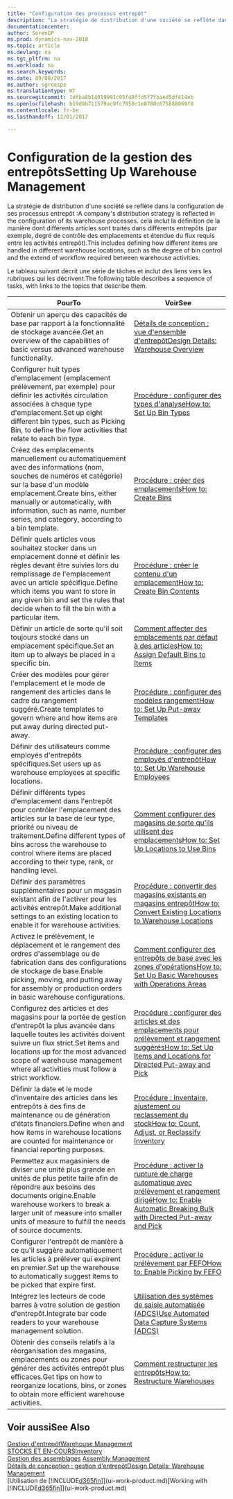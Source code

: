 ```yaml
---
title: "Configuration des processus entrepôt"
description: "La stratégie de distribution d'une société se reflète dans la configuration de ses processus entrepôt : cela inclut la définition de la manière dont différents articles sont traités dans différents entrepôts (par exemple, degré de contrôle des emplacements et étendue du flux requis entre les activités entrepôt)."
documentationcenter: 
author: SorenGP
ms.prod: dynamics-nav-2018
ms.topic: article
ms.devlang: na
ms.tgt_pltfrm: na
ms.workload: na
ms.search.keywords: 
ms.date: 09/08/2017
ms.author: sgroespe
ms.translationtype: HT
ms.sourcegitcommit: 1dfba8b14019991c95f40ffd5f7fbaed5df414eb
ms.openlocfilehash: b19d9b711579ac9fc7850c1e8780c675888069f0
ms.contentlocale: fr-be
ms.lasthandoff: 12/01/2017

---
```

# <a name="setting-up-warehouse-management"></a><span data-ttu-id="90572-104">Configuration de la gestion des entrepôts</span><span class="sxs-lookup"><span data-stu-id="90572-104">Setting Up Warehouse Management</span></span>
<span data-ttu-id="90572-105">La stratégie de distribution d'une société se reflète dans la configuration de ses processus entrepôt :</span><span class="sxs-lookup"><span data-stu-id="90572-105">A company's distribution strategy is reflected in the configuration of its warehouse processes.</span></span> <span data-ttu-id="90572-106">cela inclut la définition de la manière dont différents articles sont traités dans différents entrepôts (par exemple, degré de contrôle des emplacements et étendue du flux requis entre les activités entrepôt).</span><span class="sxs-lookup"><span data-stu-id="90572-106">This includes defining how different items are handled in different warehouse locations, such as the degree of bin control and the extend of workflow required between warehouse activities.</span></span>  

 <span data-ttu-id="90572-107">Le tableau suivant décrit une série de tâches et inclut des liens vers les rubriques qui les décrivent.</span><span class="sxs-lookup"><span data-stu-id="90572-107">The following table describes a sequence of tasks, with links to the topics that describe them.</span></span>   

|<span data-ttu-id="90572-108">**Pour**</span><span class="sxs-lookup"><span data-stu-id="90572-108">**To**</span></span>|<span data-ttu-id="90572-109">**Voir**</span><span class="sxs-lookup"><span data-stu-id="90572-109">**See**</span></span>|  
|------------|-------------|  
|<span data-ttu-id="90572-110">Obtenir un aperçu des capacités de base par rapport à la fonctionnalité de stockage avancée.</span><span class="sxs-lookup"><span data-stu-id="90572-110">Get an overview of the capabilities of basic versus advanced warehouse functionality.</span></span>|[<span data-ttu-id="90572-111">Détails de conception : vue d'ensemble d'entrepôt</span><span class="sxs-lookup"><span data-stu-id="90572-111">Design Details: Warehouse Overview</span></span>](design-details-warehouse-overview.md)|  
|<span data-ttu-id="90572-112">Configurer huit types d'emplacement (emplacement prélèvement, par exemple) pour définir les activités circulation associées à chaque type d'emplacement.</span><span class="sxs-lookup"><span data-stu-id="90572-112">Set up eight different bin types, such as Picking Bin, to define the flow activities that relate to each bin type.</span></span>|[<span data-ttu-id="90572-113">Procédure : configurer des types d'analyse</span><span class="sxs-lookup"><span data-stu-id="90572-113">How to: Set Up Bin Types</span></span>](warehouse-how-to-set-up-bin-types.md)|  
|<span data-ttu-id="90572-114">Créez des emplacements manuellement ou automatiquement avec des informations (nom, souches de numéros et catégorie) sur la base d'un modèle emplacement.</span><span class="sxs-lookup"><span data-stu-id="90572-114">Create bins, either manually or automatically, with information, such as name, number series, and category, according to a bin template.</span></span>|[<span data-ttu-id="90572-115">Procédure : créer des emplacements</span><span class="sxs-lookup"><span data-stu-id="90572-115">How to: Create Bins</span></span>](warehouse-how-to-create-individual-bins.md)|  
|<span data-ttu-id="90572-116">Définir quels articles vous souhaitez stocker dans un emplacement donné et définir les règles devant être suivies lors du remplissage de l'emplacement avec un article spécifique.</span><span class="sxs-lookup"><span data-stu-id="90572-116">Define which items you want to store in any given bin and set the rules that decide when to fill the bin with a particular item.</span></span>|[<span data-ttu-id="90572-117">Procédure : créer le contenu d'un emplacement</span><span class="sxs-lookup"><span data-stu-id="90572-117">How to: Create Bin Contents</span></span>](warehouse-how-to-set-up-bin-contents.md)|  
|<span data-ttu-id="90572-118">Définir un article de sorte qu'il soit toujours stocké dans un emplacement spécifique.</span><span class="sxs-lookup"><span data-stu-id="90572-118">Set an item up to always be placed in a specific bin.</span></span>|[<span data-ttu-id="90572-119">Comment affecter des emplacements par défaut à des articles</span><span class="sxs-lookup"><span data-stu-id="90572-119">How to: Assign Default Bins to Items</span></span>](warehouse-how-to-assign-default-bins-to-items.md)|
|<span data-ttu-id="90572-120">Créer des modèles pour gérer l'emplacement et le mode de rangement des articles dans le cadre du rangement suggéré.</span><span class="sxs-lookup"><span data-stu-id="90572-120">Create templates to govern where and how items are put away during directed put-away.</span></span>|[<span data-ttu-id="90572-121">Procédure : configurer des modèles rangement</span><span class="sxs-lookup"><span data-stu-id="90572-121">How to: Set Up Put-away Templates</span></span>](warehouse-how-to-set-up-put-away-templates.md)|
|<span data-ttu-id="90572-122">Définir des utilisateurs comme employés d'entrepôts spécifiques.</span><span class="sxs-lookup"><span data-stu-id="90572-122">Set users up as warehouse employees at specific locations.</span></span>|[<span data-ttu-id="90572-123">Procédure : configurer des employés d'entrepôt</span><span class="sxs-lookup"><span data-stu-id="90572-123">How to: Set Up Warehouse Employees</span></span>](warehouse-how-to-set-up-warehouse-employees.md)|
|<span data-ttu-id="90572-124">Définir différents types d'emplacement dans l'entrepôt pour contrôler l'emplacement des articles sur la base de leur type, priorité ou niveau de traitement.</span><span class="sxs-lookup"><span data-stu-id="90572-124">Define different types of bins across the warehouse to control where items are placed according to their type, rank, or handling level.</span></span>|[<span data-ttu-id="90572-125">Comment configurer des magasins de sorte qu'ils utilisent des emplacements</span><span class="sxs-lookup"><span data-stu-id="90572-125">How to: Set Up Locations to Use Bins</span></span>](warehouse-how-to-set-up-locations-to-use-bins.md)|
|<span data-ttu-id="90572-126">Définir des paramètres supplémentaires pour un magasin existant afin de l'activer pour les activités entrepôt.</span><span class="sxs-lookup"><span data-stu-id="90572-126">Make additional settings to an existing location to enable it for warehouse activities.</span></span>|[<span data-ttu-id="90572-127">Procédure : convertir des magasins existants en magasins entrepôt</span><span class="sxs-lookup"><span data-stu-id="90572-127">How to: Convert Existing Locations to Warehouse Locations</span></span>](warehouse-how-to-convert-existing-locations-to-warehouse-locations.md)|
|<span data-ttu-id="90572-128">Activez le prélèvement, le déplacement et le rangement des ordres d'assemblage ou de fabrication dans des configurations de stockage de base.</span><span class="sxs-lookup"><span data-stu-id="90572-128">Enable picking, moving, and putting away for assembly or production orders in basic warehouse configurations.</span></span>|[<span data-ttu-id="90572-129">Comment configurer des entrepôts de base avec les zones d'opérations</span><span class="sxs-lookup"><span data-stu-id="90572-129">How to: Set Up Basic Warehouses with Operations Areas</span></span>](warehouse-how-to-set-up-basic-warehouses-with-operations-areas.md)|  
|<span data-ttu-id="90572-130">Configurez des articles et des magasins pour la portée de gestion d'entrepôt la plus avancée dans laquelle toutes les activités doivent suivre un flux strict.</span><span class="sxs-lookup"><span data-stu-id="90572-130">Set items and locations up for the most advanced scope of warehouse management where all activities must follow a strict workflow.</span></span>|[<span data-ttu-id="90572-131">Procédure : configurer des articles et des emplacements pour prélèvement et rangement suggérés</span><span class="sxs-lookup"><span data-stu-id="90572-131">How to: Set Up Items and Locations for Directed Put-away and Pick</span></span>](warehouse-how-to-set-up-items-for-directed-put-away-and-pick.md)|  
|<span data-ttu-id="90572-132">Définir la date et le mode d'inventaire des articles dans les entrepôts à des fins de maintenance ou de génération d'états financiers.</span><span class="sxs-lookup"><span data-stu-id="90572-132">Define when and how items in warehouse locations are counted for maintenance or financial reporting purposes.</span></span>|[<span data-ttu-id="90572-133">Procédure : Inventaire, ajustement ou reclassement du stock</span><span class="sxs-lookup"><span data-stu-id="90572-133">How to: Count, Adjust, or Reclassify Inventory</span></span>](inventory-how-count-adjust-reclassify.md)|
|<span data-ttu-id="90572-134">Permettez aux magasiniers de diviser une unité plus grande en unités de plus petite taille afin de répondre aux besoins des documents origine.</span><span class="sxs-lookup"><span data-stu-id="90572-134">Enable warehouse workers to break a larger unit of measure into smaller units of measure to fulfill the needs of source documents.</span></span>|[<span data-ttu-id="90572-135">Procédure : activer la rupture de charge automatique avec prélèvement et rangement dirigé</span><span class="sxs-lookup"><span data-stu-id="90572-135">How to: Enable Automatic Breaking Bulk with Directed Put-away and Pick</span></span>](warehouse-enable-automatic-breaking-bulk-with-directed-put-away-and-pick.md)|  
|<span data-ttu-id="90572-136">Configurer l'entrepôt de manière à ce qu'il suggère automatiquement les articles à prélever qui expirent en premier.</span><span class="sxs-lookup"><span data-stu-id="90572-136">Set up the warehouse to automatically suggest items to be picked that expire first.</span></span>|[<span data-ttu-id="90572-137">Procédure : activer le prélèvement par FEFO</span><span class="sxs-lookup"><span data-stu-id="90572-137">How to: Enable Picking by FEFO</span></span>](warehouse-picking-by-fefo.md)|
|<span data-ttu-id="90572-138">Intégrez les lecteurs de code barres à votre solution de gestion d'entrepôt.</span><span class="sxs-lookup"><span data-stu-id="90572-138">Integrate bar code readers to your warehouse management solution.</span></span>|[<span data-ttu-id="90572-139">Utilisation des systèmes de saisie automatisée (ADCS)</span><span class="sxs-lookup"><span data-stu-id="90572-139">Use Automated Data Capture Systems (ADCS)</span></span>](warehouse-use-automated-data-capture-systems-adcs.md)|  
|<span data-ttu-id="90572-140">Obtenir des conseils relatifs à la réorganisation des magasins, emplacements ou zones pour générer des activités entrepôt plus efficaces.</span><span class="sxs-lookup"><span data-stu-id="90572-140">Get tips on how to reorganize locations, bins, or zones to obtain more efficient warehouse activities.</span></span>|[<span data-ttu-id="90572-141">Comment restructurer les entrepôts</span><span class="sxs-lookup"><span data-stu-id="90572-141">How to: Restructure Warehouses</span></span>](warehouse-how-to-restructure-warehouses.md)|  

## <a name="see-also"></a><span data-ttu-id="90572-142">Voir aussi</span><span class="sxs-lookup"><span data-stu-id="90572-142">See Also</span></span>  
[<span data-ttu-id="90572-143">Gestion d'entrepôt</span><span class="sxs-lookup"><span data-stu-id="90572-143">Warehouse Management</span></span>](warehouse-manage-warehouse.md)  
[<span data-ttu-id="90572-144">STOCKS ET EN-COURS</span><span class="sxs-lookup"><span data-stu-id="90572-144">Inventory</span></span>](inventory-manage-inventory.md)  
<span data-ttu-id="90572-145">[Gestion des assemblages](assembly-assemble-items.md)  </span><span class="sxs-lookup"><span data-stu-id="90572-145">[Assembly Management](assembly-assemble-items.md)  </span></span>  
[<span data-ttu-id="90572-146">Détails de conception : gestion d'entrepôt</span><span class="sxs-lookup"><span data-stu-id="90572-146">Design Details: Warehouse Management</span></span>](design-details-warehouse-management.md)  
<span data-ttu-id="90572-147">[Utilisation de [!INCLUDE[d365fin](includes/d365fin_md.md)]](ui-work-product.md)</span><span class="sxs-lookup"><span data-stu-id="90572-147">[Working with [!INCLUDE[d365fin](includes/d365fin_md.md)]](ui-work-product.md)</span></span>

